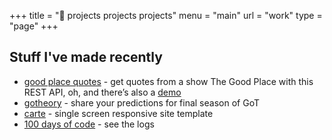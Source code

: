 +++
title = "💪 projects projects projects"
menu = "main"
url = "work"
type = "page"
+++

## Stuff I've made recently

* [good place quotes](https://github.com/EffingKay/the-good-place-quotes) - get quotes from a show The Good Place with this REST API, oh, and there’s also a [demo](https://good-place-quotes.glitch.me/)
* [gotheory](https://gotheory.fun/) - share your predictions for final season of GoT
* [carte](https://carte-theme.netlify.com/) - single screen responsive site template
* [100 days of code](https://github.com/EffingKay/100-days-of-code/blob/master/log.md) - see the logs